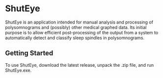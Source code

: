 # ShutEye

ShutEye is an application intended for manual analysis and processing of polysomnograms and (possibly) other medical graphed data. Its initial purpose is to allow efficient post-processing of the output from a system to automatically detect and classify sleep spindles in polysomnograms.

## Getting Started

To use ShutEye, download the latest release, unpack the .zip file, and run ShutEye.exe.
